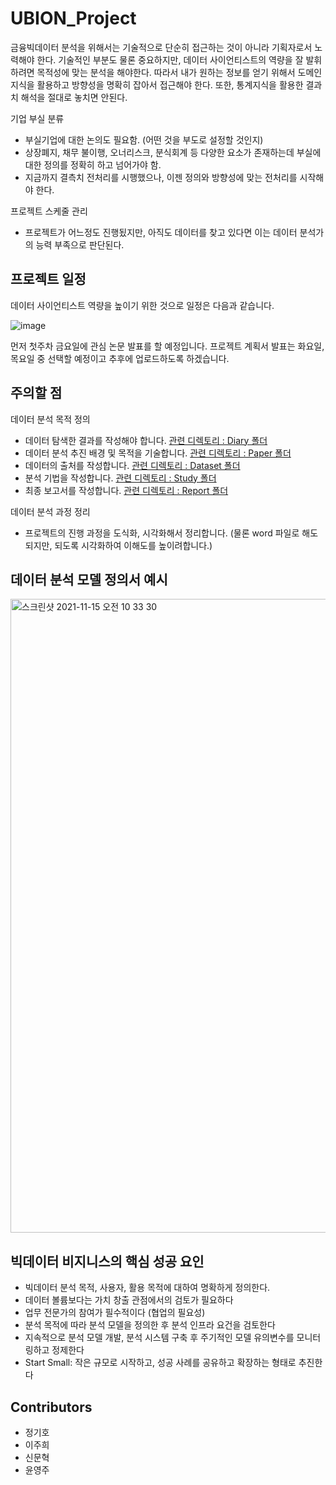 # UBION_Project

금융빅데이터 분석을 위해서는 기술적으로 단순히 접근하는 것이 아니라 기획자로서 노력해야 한다.   기술적인 부분도 물론 중요하지만, 데이터 사이언티스트의 역량을 잘 발휘하려면 목적성에 맞는 분석을 해야한다.   따라서 내가 원하는 정보를 얻기 위해서 도메인 지식을 활용하고 방향성을 명확히 잡아서 접근해야 한다.   또한, 통계지식을 활용한 결과치 해석을 절대로 놓치면 안된다.


기업 부실 분류
-	부실기업에 대한 논의도 필요함. (어떤 것을 부도로 설정할 것인지)
- 상장폐지, 채무 불이행, 오너리스크, 분식회계 등 다양한 요소가 존재하는데 부실에 대한 정의를 정확히 하고 넘어가야 함. 
- 지금까지 결측치 전처리를 시행했으나, 이젠 정의와 방향성에 맞는 전처리를 시작해야 한다.

프로젝트 스케줄 관리
-	프로젝트가 어느정도 진행됬지만, 아직도 데이터를 찾고 있다면 이는 데이터 분석가의 능력 부족으로 판단된다.


## 프로젝트 일정

데이터 사이언티스트 역량을 높이기 위한 것으로 일정은 다음과 같습니다.

![image](https://user-images.githubusercontent.com/87803612/141708330-942e987e-48d3-4133-9c35-69fdcb86e3b3.png)

먼저 첫주차 금요일에 관심 논문 발표를 할 예정입니다.
프로젝트 계획서 발표는 화요일, 목요일 중 선택할 예정이고 추후에 업로드하도록 하겠습니다.


## 주의할 점

데이터 분석 목적 정의 
- 데이터 탐색한 결과를 작성해야 합니다. [관련 디렉토리 : Diary 폴더](https://github.com/signature95/UBION_Project/tree/main/Diary)
- 데이터 분석 추진 배경 및 목적을 기술합니다. [관련 디렉토리 : Paper 폴더](https://github.com/signature95/UBION_Project/tree/main/Paper)
- 데이터의 출처를 작성합니다. [관련 디렉토리 : Dataset 폴더](https://github.com/signature95/UBION_Project/tree/main/Dataset)
- 분석 기법을 작성합니다. [관련 디렉토리 : Study 폴더](https://github.com/signature95/UBION_Project/tree/main/Study)
- 최종 보고서를 작성합니다. [관련 디렉토리 : Report 폴더](https://github.com/signature95/UBION_Project/tree/main/Report)

데이터 분석 과정 정리
- 프로젝트의 진행 과정을 도식화, 시각화해서 정리합니다. (물론 word 파일로 해도 되지만, 되도록 시각화하여 이해도를 높이려합니다.)

## 데이터 분석 모델 정의서 예시

<img width="1014" alt="스크린샷 2021-11-15 오전 10 33 30" src="https://user-images.githubusercontent.com/87803612/141708796-5912d082-8260-4f34-ac89-453990b4fe0e.png">

## 빅데이터 비지니스의 핵심 성공 요인
- 빅데이터 분석 목적, 사용자, 활용 목적에 대하여 명확하게 정의한다.
- 데이터 볼륨보다는 가치 창출 관점에서의 검토가 필요하다
- 업무 전문가의 참여가 필수적이다 (협업의 필요성)
- 분석 목적에 따라 분석 모델을 정의한 후 분석 인프라 요건을 검토한다
- 지속적으로 분석 모델 개발, 분석 시스템 구축 후 주기적인 모델 유의변수를 모니터링하고 정제한다
- Start Small: 작은 규모로 시작하고, 성공 사례를 공유하고 확장하는 형태로 추진한다


## Contributors
- 정기호 
- 이주희
- 신문혁
- 윤영주
